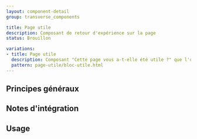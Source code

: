 ```yaml
---
layout: component-detail
group: transverse_components

title: Page utile
description: Composant de retour d'expérience sur la page
status: Brouillon

variations:
- title: Page utile
  description: Composant "Cette page vous a-t-elle été utile ?" que l'on retrouve en bas de page.
  pattern: page-utile/bloc-utile.html
---
```



## Principes généraux


## Notes d'intégration


## Usage
